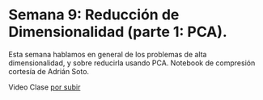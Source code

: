 # Semana 9: Reducción de Dimensionalidad (parte 1: PCA).  

Esta semana hablamos en general de los problemas de alta dimensionalidad, y sobre reducirla usando PCA. Notebook de compresión cortesía de Adrián Soto. 

Video Clase [por subir]()
